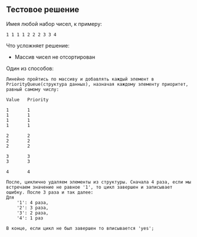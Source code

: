 ## Тестовое решение 

Имея любой набор чисел, к примеру:

```
1 1 1 1 2 2 2 3 3 4 
```
Что усложняет решение:
+ Массив чисел не отсортирован

Один из способов:
```
Линейно пройтись по массиву и добавлять каждый элемент в PriorityQueue(структура данных), назначая каждому элементу приоритет, равный самому числу:

Value   Priority

1       1
1       1
1       1
1       1

2       2
2       2
2       2

3       3
3       3

4       4

После, циклично удаляем элементы из структуры. Сначала 4 раза, если мы встречаем значение не равное '1', то цикл завершен и записывает ошибку. После 3 раза и так далее:
Для 
    '1': 4 раза,
    '2': 3 раза, 
    '3': 2 раза,
    '4': 1 раз

В конце, если цикл не был завершен то вписывается 'yes';
```